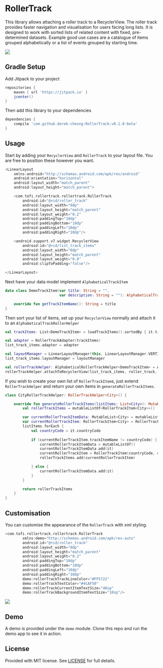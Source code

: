 # RollerTrack
This library allows attaching a roller track to a RecyclerView. The roller track provides faster navigation and visualisation for users 
facing long lists. It is designed to work with sorted lists of related content with fixed, pre-determined datasets. Example good use cases are a catalogue of items grouped alphabetically or a list of events grouped by starting time.

![](media/roller_track.gif)

## Gradle Setup
Add Jitpack to your project

```groovy
repositories {
    maven { url 'https://jitpack.io' }
    jcenter()
}
```

Then add this library to your dependencies

```groovy
dependencies {
    compile 'com.github.derek-cheung:RollerTrack:v0.1.0-beta'
}
```

## Usage
Start by adding your `RecyclerView` and `RollerTrack` to your layout file. You are free to position these however you want.

```kotlin
<LinearLayout
    xmlns:android="http://schemas.android.com/apk/res/android"
    android:orientation="horizontal"
    android:layout_width="match_parent"
    android:layout_height="match_parent">

    <com.tofi.rollertrack.rollertrack.RollerTrack
        android:id="@+id/roller_track"
        android:layout_width="0dp"
        android:layout_height="match_parent"
        android:layout_weight="0.2"
        android:paddingTop="10dp"
        android:paddingBottom="10dp"
        android:paddingLeft="10dp"
        android:paddingRight="10dp"/>

    <android.support.v7.widget.RecyclerView
        android:id="@+id/list_track_items"
        android:layout_width="0dp"
        android:layout_height="match_parent"
        android:layout_weight="0.8"
        android:clipToPadding="false"/>

</LinearLayout>
```

Next have your data model implement `AlphabeticalTrackItem`

```kotlin
data class DemoTrackItem(var title: String = "",
                         var description: String = ""): AlphabeticalTrackItem {

    override fun getTrackItemName(): String = title
}
```

Then sort your list of items, set up your `RecyclerView` normally and attach it to an `AlphabeticalTrackRollerHelper`

```kotlin
val trackItems: List<DemoTrackItem> = loadTrackItems().sortedBy { it.title }

val adapter = RollerTrackAdapter(trackItems)
list_track_items.adapter = adapter

val layoutManager = LinearLayoutManager(this, LinearLayoutManager.VERTICAL, false)
list_track_items.layoutManager = layoutManager

val rollerTrackHelper: AlphabeticalRollerTrackHelper<DemoTrackItem> = AlphabeticalRollerTrackHelper()
rollerTrackHelper.attachToRecyclerView(list_track_items, roller_track, trackItems)
```

If you wish to create your own list of `RollerTrackItem`s, just extend `RollerTrackHelper` and return your own items in `generateRollerTrackItems`.

```kotlin
class CityRollerTrackHelper: RollerTrackHelper<City>() {

    override fun generateRollerTrackItems(listItems: List<City>): MutableList<RollerTrackItem<City>> {
        val rollerTrackItems = mutableListOf<RollerTrackItem<City>>()

        var currentRollerTrackItemData: MutableList<City> = mutableListOf()
        var currentRollerTrackItem: RollerTrackItem<City> = RollerTrackItem("", currentRollerTrackItemData)
        listItems.forEach {
            val countryCode = it.countryCode
            
            if (currentRollerTrackItem.trackItemName != countryCode) {
                currentRollerTrackItemData = mutableListOf()
                currentRollerTrackItemData.add(it)
                currentRollerTrackItem = RollerTrackItem(countryCode, currentRollerTrackItemData)
                rollerTrackItems.add(currentRollerTrackItem)

            } else {
                currentRollerTrackItemData.add(it)
            }
        }

        return rollerTrackItems
    }
}
```

## Customisation
You can customise the appearance of the `RollerTrack` with xml styling. 

```kotlin
<com.tofi.rollertrack.rollertrack.RollerTrack
        xmlns:demo="http://schemas.android.com/apk/res-auto"
        android:id="@+id/roller_track"
        android:layout_width="0dp"
        android:layout_height="match_parent"
        android:layout_weight="0.2"
        android:paddingTop="10dp"
        android:paddingBottom="10dp"
        android:paddingLeft="10dp"
        android:paddingRight="10dp"
        demo:rollerTrackTrackLineColor="#FF5722"
        demo:rollerTrackTextColor="#4CAF50"
        demo:rollerTrackCurrentItemTextSize="40sp"
        demo:rollerTrackBackgroundItemTextSize="10sp"/>
```

![](media/roller_track_custom.jpg)

## Demo
A demo is provided under the `demo` module. Clone this repo and run the demo app to see it in action.

## License
Provided with MIT license. See [LICENSE](LICENSE.md) for full details.
